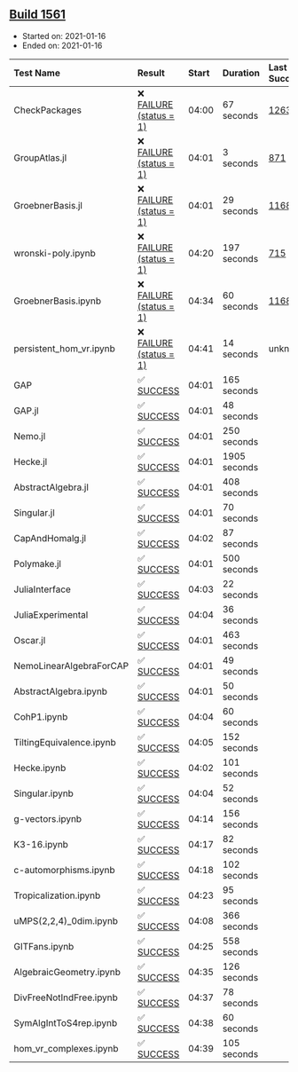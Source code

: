 ## [Build 1561](https://oscarci.mathematik.uni-kl.de/job/oscar-stable/1561/)

* Started on: 2021-01-16
* Ended on: 2021-01-16

| Test Name    | Result | Start | Duration | Last Success | First Failure |
|:-------------|:-------|:------|:---------|:-------------|:--------------|
| CheckPackages | ❌ [FAILURE (status = 1)](https://oscarci.mathematik.uni-kl.de/job/oscar-stable/1561/artifact/logs/build-1561/CheckPackages.log) | 04:00 | 67 seconds | [1263](https://oscarci.mathematik.uni-kl.de/job/oscar-stable/1263/) | [1264](https://oscarci.mathematik.uni-kl.de/job/oscar-stable/1264/) |
| GroupAtlas.jl | ❌ [FAILURE (status = 1)](https://oscarci.mathematik.uni-kl.de/job/oscar-stable/1561/artifact/logs/build-1561/GroupAtlas.jl.log) | 04:01 | 3 seconds | [871](https://oscarci.mathematik.uni-kl.de/job/oscar-stable/871/) | [872](https://oscarci.mathematik.uni-kl.de/job/oscar-stable/872/) |
| GroebnerBasis.jl | ❌ [FAILURE (status = 1)](https://oscarci.mathematik.uni-kl.de/job/oscar-stable/1561/artifact/logs/build-1561/GroebnerBasis.jl.log) | 04:01 | 29 seconds | [1168](https://oscarci.mathematik.uni-kl.de/job/oscar-stable/1168/) | [1169](https://oscarci.mathematik.uni-kl.de/job/oscar-stable/1169/) |
| wronski-poly.ipynb | ❌ [FAILURE (status = 1)](https://oscarci.mathematik.uni-kl.de/job/oscar-stable/1561/artifact/logs/build-1561/wronski-poly.ipynb.log) | 04:20 | 197 seconds | [715](https://oscarci.mathematik.uni-kl.de/job/oscar-stable/715/) | [716](https://oscarci.mathematik.uni-kl.de/job/oscar-stable/716/) |
| GroebnerBasis.ipynb | ❌ [FAILURE (status = 1)](https://oscarci.mathematik.uni-kl.de/job/oscar-stable/1561/artifact/logs/build-1561/GroebnerBasis.ipynb.log) | 04:34 | 60 seconds | [1168](https://oscarci.mathematik.uni-kl.de/job/oscar-stable/1168/) | [1169](https://oscarci.mathematik.uni-kl.de/job/oscar-stable/1169/) |
| persistent_hom_vr.ipynb | ❌ [FAILURE (status = 1)](https://oscarci.mathematik.uni-kl.de/job/oscar-stable/1561/artifact/logs/build-1561/persistent_hom_vr.ipynb.log) | 04:41 | 14 seconds | unknown | unknown |
| GAP | ✅ [SUCCESS](https://oscarci.mathematik.uni-kl.de/job/oscar-stable/1561/artifact/logs/build-1561/GAP.log) | 04:01 | 165 seconds |  |  |
| GAP.jl | ✅ [SUCCESS](https://oscarci.mathematik.uni-kl.de/job/oscar-stable/1561/artifact/logs/build-1561/GAP.jl.log) | 04:01 | 48 seconds |  |  |
| Nemo.jl | ✅ [SUCCESS](https://oscarci.mathematik.uni-kl.de/job/oscar-stable/1561/artifact/logs/build-1561/Nemo.jl.log) | 04:01 | 250 seconds |  |  |
| Hecke.jl | ✅ [SUCCESS](https://oscarci.mathematik.uni-kl.de/job/oscar-stable/1561/artifact/logs/build-1561/Hecke.jl.log) | 04:01 | 1905 seconds |  |  |
| AbstractAlgebra.jl | ✅ [SUCCESS](https://oscarci.mathematik.uni-kl.de/job/oscar-stable/1561/artifact/logs/build-1561/AbstractAlgebra.jl.log) | 04:01 | 408 seconds |  |  |
| Singular.jl | ✅ [SUCCESS](https://oscarci.mathematik.uni-kl.de/job/oscar-stable/1561/artifact/logs/build-1561/Singular.jl.log) | 04:01 | 70 seconds |  |  |
| CapAndHomalg.jl | ✅ [SUCCESS](https://oscarci.mathematik.uni-kl.de/job/oscar-stable/1561/artifact/logs/build-1561/CapAndHomalg.jl.log) | 04:02 | 87 seconds |  |  |
| Polymake.jl | ✅ [SUCCESS](https://oscarci.mathematik.uni-kl.de/job/oscar-stable/1561/artifact/logs/build-1561/Polymake.jl.log) | 04:01 | 500 seconds |  |  |
| JuliaInterface | ✅ [SUCCESS](https://oscarci.mathematik.uni-kl.de/job/oscar-stable/1561/artifact/logs/build-1561/JuliaInterface.log) | 04:03 | 22 seconds |  |  |
| JuliaExperimental | ✅ [SUCCESS](https://oscarci.mathematik.uni-kl.de/job/oscar-stable/1561/artifact/logs/build-1561/JuliaExperimental.log) | 04:04 | 36 seconds |  |  |
| Oscar.jl | ✅ [SUCCESS](https://oscarci.mathematik.uni-kl.de/job/oscar-stable/1561/artifact/logs/build-1561/Oscar.jl.log) | 04:01 | 463 seconds |  |  |
| NemoLinearAlgebraForCAP | ✅ [SUCCESS](https://oscarci.mathematik.uni-kl.de/job/oscar-stable/1561/artifact/logs/build-1561/NemoLinearAlgebraForCAP.log) | 04:01 | 49 seconds |  |  |
| AbstractAlgebra.ipynb | ✅ [SUCCESS](https://oscarci.mathematik.uni-kl.de/job/oscar-stable/1561/artifact/logs/build-1561/AbstractAlgebra.ipynb.log) | 04:01 | 50 seconds |  |  |
| CohP1.ipynb | ✅ [SUCCESS](https://oscarci.mathematik.uni-kl.de/job/oscar-stable/1561/artifact/logs/build-1561/CohP1.ipynb.log) | 04:04 | 60 seconds |  |  |
| TiltingEquivalence.ipynb | ✅ [SUCCESS](https://oscarci.mathematik.uni-kl.de/job/oscar-stable/1561/artifact/logs/build-1561/TiltingEquivalence.ipynb.log) | 04:05 | 152 seconds |  |  |
| Hecke.ipynb | ✅ [SUCCESS](https://oscarci.mathematik.uni-kl.de/job/oscar-stable/1561/artifact/logs/build-1561/Hecke.ipynb.log) | 04:02 | 101 seconds |  |  |
| Singular.ipynb | ✅ [SUCCESS](https://oscarci.mathematik.uni-kl.de/job/oscar-stable/1561/artifact/logs/build-1561/Singular.ipynb.log) | 04:04 | 52 seconds |  |  |
| g-vectors.ipynb | ✅ [SUCCESS](https://oscarci.mathematik.uni-kl.de/job/oscar-stable/1561/artifact/logs/build-1561/g-vectors.ipynb.log) | 04:14 | 156 seconds |  |  |
| K3-16.ipynb | ✅ [SUCCESS](https://oscarci.mathematik.uni-kl.de/job/oscar-stable/1561/artifact/logs/build-1561/K3-16.ipynb.log) | 04:17 | 82 seconds |  |  |
| c-automorphisms.ipynb | ✅ [SUCCESS](https://oscarci.mathematik.uni-kl.de/job/oscar-stable/1561/artifact/logs/build-1561/c-automorphisms.ipynb.log) | 04:18 | 102 seconds |  |  |
| Tropicalization.ipynb | ✅ [SUCCESS](https://oscarci.mathematik.uni-kl.de/job/oscar-stable/1561/artifact/logs/build-1561/Tropicalization.ipynb.log) | 04:23 | 95 seconds |  |  |
| uMPS(2,2,4)_0dim.ipynb | ✅ [SUCCESS](https://oscarci.mathematik.uni-kl.de/job/oscar-stable/1561/artifact/logs/build-1561/uMPS-2-2-4-_0dim.ipynb.log) | 04:08 | 366 seconds |  |  |
| GITFans.ipynb | ✅ [SUCCESS](https://oscarci.mathematik.uni-kl.de/job/oscar-stable/1561/artifact/logs/build-1561/GITFans.ipynb.log) | 04:25 | 558 seconds |  |  |
| AlgebraicGeometry.ipynb | ✅ [SUCCESS](https://oscarci.mathematik.uni-kl.de/job/oscar-stable/1561/artifact/logs/build-1561/AlgebraicGeometry.ipynb.log) | 04:35 | 126 seconds |  |  |
| DivFreeNotIndFree.ipynb | ✅ [SUCCESS](https://oscarci.mathematik.uni-kl.de/job/oscar-stable/1561/artifact/logs/build-1561/DivFreeNotIndFree.ipynb.log) | 04:37 | 78 seconds |  |  |
| SymAlgIntToS4rep.ipynb | ✅ [SUCCESS](https://oscarci.mathematik.uni-kl.de/job/oscar-stable/1561/artifact/logs/build-1561/SymAlgIntToS4rep.ipynb.log) | 04:38 | 60 seconds |  |  |
| hom_vr_complexes.ipynb | ✅ [SUCCESS](https://oscarci.mathematik.uni-kl.de/job/oscar-stable/1561/artifact/logs/build-1561/hom_vr_complexes.ipynb.log) | 04:39 | 105 seconds |  |  |
